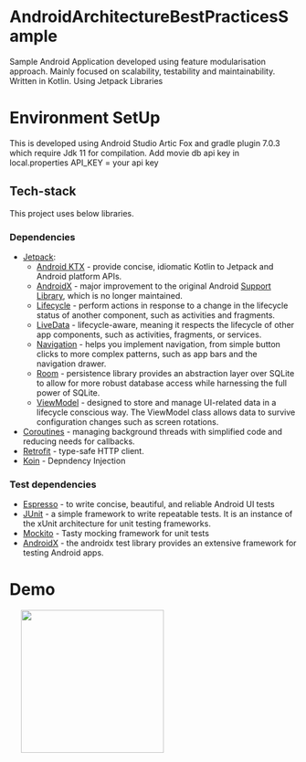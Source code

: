 # AndroidArchitectureBestPracticesSample
Sample Android Application developed using  feature modularisation approach. Mainly focused on scalability, testability and maintainability. Written in Kotlin. Using Jetpack Libraries

# Environment SetUp
This is developed using Android Studio Artic Fox and gradle plugin 7.0.3 which require Jdk 11 for compilation.
Add movie db api key in local.properties API_KEY = your api key
  
## Tech-stack

This project uses below libraries. 

### Dependencies

-   [Jetpack](https://developer.android.com/jetpack):
    -   [Android KTX](https://developer.android.com/kotlin/ktx.html) - provide concise, idiomatic Kotlin to Jetpack and Android platform APIs.
    -   [AndroidX](https://developer.android.com/jetpack/androidx) - major improvement to the original Android [Support Library](https://developer.android.com/topic/libraries/support-library/index), which is no longer maintained.
    -   [Lifecycle](https://developer.android.com/topic/libraries/architecture/lifecycle) - perform actions in response to a change in the lifecycle status of another component, such as activities and fragments.
    -   [LiveData](https://developer.android.com/topic/libraries/architecture/livedata) - lifecycle-aware, meaning it respects the lifecycle of other app components, such as activities, fragments, or services.
    -   [Navigation](https://developer.android.com/guide/navigation/) - helps you implement navigation, from simple button clicks to more complex patterns, such as app bars and the navigation drawer.
    -   [Room](https://developer.android.com/topic/libraries/architecture/room) - persistence library provides an abstraction layer over SQLite to allow for more robust database access while harnessing the full power of SQLite.
    -   [ViewModel](https://developer.android.com/topic/libraries/architecture/viewmodel) - designed to store and manage UI-related data in a lifecycle conscious way. The ViewModel class allows data to survive configuration changes such as screen rotations.
-   [Coroutines](https://kotlinlang.org/docs/reference/coroutines-overview.html) - managing background threads with simplified code and reducing needs for callbacks.
-   [Retrofit](https://square.github.io/retrofit/) - type-safe HTTP client.
- [Koin](https://insert-koin.io/) - Depndency Injection

### Test dependencies

-   [Espresso](https://developer.android.com/training/testing/espresso) - to write concise, beautiful, and reliable Android UI tests
-   [JUnit](https://github.com/junit-team/junit4) - a simple framework to write repeatable tests. It is an instance of the xUnit architecture for unit testing frameworks.
-   [Mockito](https://site.mockito.org/) - Tasty mocking framework for unit tests
-   [AndroidX](https://github.com/android/android-test) - the androidx test library provides an extensive framework for testing Android apps.
  
# Demo
<img src="demo/demo.gif" width="250" align="left" hspace="20">

